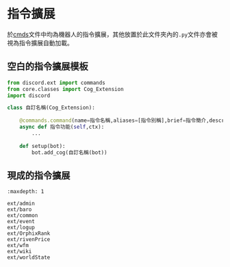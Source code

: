 指令擴展
==========
於[cmds](https://github.com/lonnstyle/DiscordBotExt/tree/main/cmds)文件中均為機器人的指令擴展，其他放置於此文件夾內的`.py`文件亦會被視為指令擴展自動加載。<br/>

## 空白的指令擴展模板
```py
from discord.ext import commands
from core.classes import Cog_Extension
import discord

class 自訂名稱(Cog_Extension):
	
	@commands.command(name=指令名稱,aliases=[指令別稱],brief=指令簡介,description=指令詳情)
	async def 指令功能(self,ctx):
		...
		
	def setup(bot):
		bot.add_cog(自訂名稱(bot))
```
## 現成的指令擴展
```{toctree}
:maxdepth: 1

ext/admin
ext/baro
ext/common
ext/event
ext/logup
ext/OrphixRank
ext/rivenPrice
ext/wfm
ext/wiki
ext/worldState
```